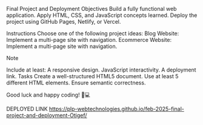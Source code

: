 Final Project and Deployment
Objectives
Build a fully functional web application. Apply HTML, CSS, and JavaScript concepts learned. Deploy the project using GitHub Pages, Netlify, or Vercel.

Instructions
Choose one of the following project ideas: Blog Website: Implement a multi-page site with navigation. Ecommerce Website: Implement a multi-page site with navigation.

Note

Include at least:
A responsive design.
JavaScript interactivity.
A deployment link.
Tasks
Create a well-structured HTML5 document. Use at least 5 different HTML elements. Ensure semantic correctness.

Good luck and happy coding! 🚀💻

DEPLOYED LINK https://plp-webtechnologies.github.io/feb-2025-final-project-and-deployment-Otigef/
